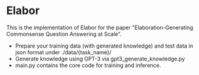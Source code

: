 # Elabor

This is the implementation of Elabor for the paper "Elaboration-Generating Commonsense Question Answering at Scale".

- Prepare your training data (with generated knowledge) and test data in json format under ./data/{task_name}/
- Generate knowledge using GPT-3 via gpt3_generate_knowledge.py
- main.py contains the core code for training and inference.
